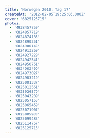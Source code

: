 ```yaml
---
title: 'Norwegen 2010: Tag 17'
createdAt: '2012-02-05T19:25:05.000Z'
cover: '6825125715'
photos:
  - '4938457759'
  - '6824857719'
  - '6824874185'
  - '6824890251'
  - '6824900145'
  - '6824913269'
  - '6824927229'
  - '6824942541'
  - '6824950751'
  - '6824962409'
  - '6824973027'
  - '6824983219'
  - '6825001337'
  - '6825012561'
  - '6825026579'
  - '6825043209'
  - '6825057155'
  - '6825065459'
  - '6825071907'
  - '6825085933'
  - '6825099483'
  - '6825114757'
  - '6825125715'
---
```



